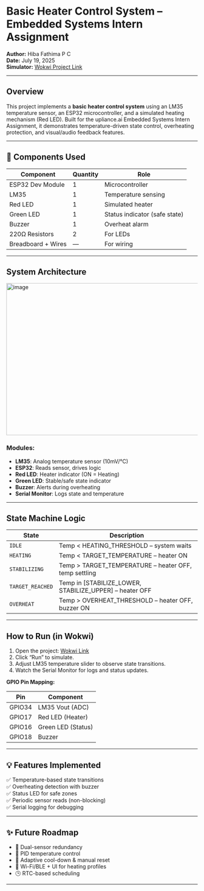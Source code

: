 #  Basic Heater Control System – Embedded Systems Intern Assignment

**Author:** Hiba Fathima P C  
**Date:** July 19, 2025  
**Simulator:** [Wokwi Project Link](https://wokwi.com/projects/436891492894744577)

---

##  Overview

This project implements a **basic heater control system** using an LM35 temperature sensor, an ESP32 microcontroller, and a simulated heating mechanism (Red LED). Built for the upliance.ai Embedded Systems Intern Assignment, it demonstrates temperature-driven state control, overheating protection, and visual/audio feedback features.

---

## 🧰 Components Used

| Component         | Quantity | Role                                  |
|------------------|----------|---------------------------------------|
| ESP32 Dev Module | 1        | Microcontroller                       |
| LM35             | 1        | Temperature sensing                   |
| Red LED          | 1        | Simulated heater                      |
| Green LED        | 1        | Status indicator (safe state)         |
| Buzzer           | 1        | Overheat alarm                        |
| 220Ω Resistors   | 2        | For LEDs                              |
| Breadboard + Wires | —      | For wiring                            |

---

##  System Architecture

<img width="600" height="400" alt="image" src="https://github.com/user-attachments/assets/596ebc3d-2855-4cd8-8cb8-a85192285145" />



### Modules:
- **LM35**: Analog temperature sensor (10mV/°C)
- **ESP32**: Reads sensor, drives logic
- **Red LED**: Heater indicator (ON = Heating)
- **Green LED**: Stable/safe state indicator
- **Buzzer**: Alerts during overheating
- **Serial Monitor**: Logs state and temperature

---

##  State Machine Logic

| State          | Description                                                                 |
|----------------|-----------------------------------------------------------------------------|
| `IDLE`         | Temp < HEATING_THRESHOLD – system waits                                     |
| `HEATING`      | Temp < TARGET_TEMPERATURE – heater ON                                       |
| `STABILIZING`  | Temp > TARGET_TEMPERATURE – heater OFF, temp settling                       |
| `TARGET_REACHED` | Temp in [STABILIZE_LOWER, STABILIZE_UPPER] – heater OFF                   |
| `OVERHEAT`     | Temp > OVERHEAT_THRESHOLD – heater OFF, buzzer ON                           |

---

##  How to Run (in Wokwi)

1. Open the project: [Wokwi Link](https://wokwi.com/projects/436891492894744577)
2. Click “Run” to simulate.
3. Adjust LM35 temperature slider to observe state transitions.
4. Watch the Serial Monitor for logs and status updates.

**GPIO Pin Mapping:**

| Pin      | Component        |
|----------|------------------|
| GPIO34   | LM35 Vout (ADC)  |
| GPIO17   | Red LED (Heater) |
| GPIO16   | Green LED (Status) |
| GPIO18   | Buzzer           |

---

## 💡 Features Implemented

✅ Temperature-based state transitions  
✅ Overheating detection with buzzer  
✅ Status LED for safe zones  
✅ Periodic sensor reads (non-blocking)  
✅ Serial logging for debugging

---

## ✨ Future Roadmap

- 🔄 Dual-sensor redundancy
- 🧠 PID temperature control
- 🧊 Adaptive cool-down & manual reset
- 📱 Wi-Fi/BLE + UI for heating profiles
- 🕒 RTC-based scheduling

---




